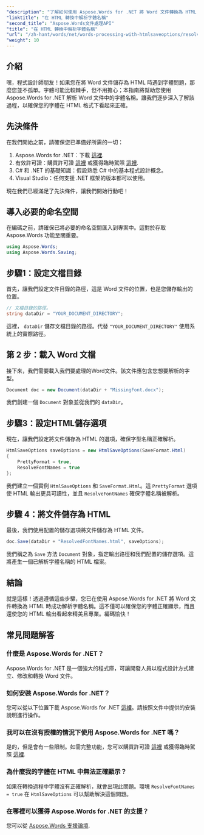 ```yaml
---
"description": "了解如何使用 Aspose.Words for .NET 將 Word 文件轉換為 HTML 時有效解決字體問題。本逐步指南提供了有關配置儲存選項的清晰說明，以確保您的字體在匯出的 HTML 格式中正確顯示。"
"linktitle": "在 HTML 轉換中解析字體名稱"
"second_title": "Aspose.Words文件處理API"
"title": "在 HTML 轉換中解析字體名稱"
"url": "/zh-hant/words/net/words-processing-with-htmlsaveoptions/resolve-font-names-in-html-conversion/"
"weight": 10
---
```


## 介紹

嘿，程式設計師朋友！如果您在將 Word 文件儲存為 HTML 時遇到字體問題，那麼您並不孤單。字體可能比較棘手，但不用擔心；本指南將幫助您使用 Aspose.Words for .NET 解析 Word 文件中的字體名稱。讓我們逐步深入了解該過程，以確保您的字體在 HTML 格式下看起來正確。

## 先決條件

在我們開始之前，請確保您已準備好所需的一切：

1. Aspose.Words for .NET：下載 [這裡](https://releases。aspose.com/words/net/).
2. 有效許可證：購買許可證 [這裡](https://purchase.aspose.com/buy) 或獲得臨時駕照 [這裡](https://purchase。aspose.com/temporary-license/).
3. C# 和 .NET 的基礎知識：假設熟悉 C# 中的基本程式設計概念。
4. Visual Studio：任何支援 .NET 框架的版本都可以使用。

現在我們已經滿足了先決條件，讓我們開始行動吧！

## 導入必要的命名空間

在編碼之前，請確保已將必要的命名空間匯入到專案中。這對於存取 Aspose.Words 功能至關重要。

```csharp
using Aspose.Words;
using Aspose.Words.Saving;
```

## 步驟1：設定文檔目錄

首先，讓我們設定文件目錄的路徑，這是 Word 文件的位置，也是您儲存輸出的位置。

```csharp
// 文檔目錄的路徑。
string dataDir = "YOUR_DOCUMENT_DIRECTORY";
```

這裡， `dataDir` 儲存文檔目錄的路徑。代替 `"YOUR_DOCUMENT_DIRECTORY"` 使用系統上的實際路徑。

## 第 2 步：載入 Word 文檔

接下來，我們需要載入我們要處理的Word文件。該文件應包含您想要解析的字型。

```csharp
Document doc = new Document(dataDir + "MissingFont.docx");
```

我們創建一個 `Document` 對象並從我們的 `dataDir`。

## 步驟3：設定HTML儲存選項

現在，讓我們設定將文件儲存為 HTML 的選項，確保字型名稱正確解析。

```csharp
HtmlSaveOptions saveOptions = new HtmlSaveOptions(SaveFormat.Html)
{
    PrettyFormat = true,
    ResolveFontNames = true
};
```

我們建立一個實例 `HtmlSaveOptions` 和 `SaveFormat.Html`。這 `PrettyFormat` 選項使 HTML 輸出更具可讀性，並且 `ResolveFontNames` 確保字體名稱被解析。

## 步驟 4：將文件儲存為 HTML

最後，我們使用配置的儲存選項將文件儲存為 HTML 文件。

```csharp
doc.Save(dataDir + "ResolvedFontNames.html", saveOptions);
```

我們稱之為 `Save` 方法 `Document` 對象，指定輸出路徑和我們配置的儲存選項。這將產生一個已解析字體名稱的 HTML 檔案。

## 結論

就是這樣！透過遵循這些步驟，您已在使用 Aspose.Words for .NET 將 Word 文件轉換為 HTML 時成功解析字體名稱。這不僅可以確保您的字體正確顯示，而且還使您的 HTML 輸出看起來精美且專業。編碼愉快！

## 常見問題解答

### 什麼是 Aspose.Words for .NET？
Aspose.Words for .NET 是一個強大的程式庫，可讓開發人員以程式設計方式建立、修改和轉換 Word 文件。

### 如何安裝 Aspose.Words for .NET？
您可以從以下位置下載 Aspose.Words for .NET [這裡](https://releases.aspose.com/words/net/)。請按照文件中提供的安裝說明進行操作。

### 我可以在沒有授權的情況下使用 Aspose.Words for .NET 嗎？
是的，但是會有一些限制。如需完整功能，您可以購買許可證 [這裡](https://purchase.aspose.com/buy) 或獲得臨時駕照 [這裡](https://purchase。aspose.com/temporary-license/).

### 為什麼我的字體在 HTML 中無法正確顯示？
如果在轉換過程中字體沒有正確解析，就會出現此問題。環境 `ResolveFontNames = true` 在 `HtmlSaveOptions` 可以幫助解決這個問題。

### 在哪裡可以獲得 Aspose.Words for .NET 的支援？
您可以從 [Aspose.Words 支援論壇](https://forum。aspose.com/c/words/8).